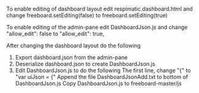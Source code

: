 To enable editing of dashboard layout edit respimatic.dashboard.html and change 
freeboard.setEditing(false) 	to 	freeboard.setEditing(true)


To enable editing of the admin-pane edit DashboardJson.js and change 
"allow_edit": false    to     "allow_edit": true,


After changing the dashboard layout do the following
1. Export dashboard.json from the admin-pane
2. Deserialize dashboard.json to create DashboardJson.js
3. Edit DashboardJson.js to do the following
	The first line, change "{" to "var uiJson = {"
	Append the file DashboardJsonAdd.txt to bottom of DashboardJson.js
	Copy DashboardJson.js to freeboard-master/js